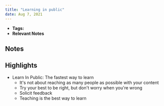 ```yaml
---
title: "Learning in public"
date: Aug 7, 2021
---
```


- **Tags:**
- **Relevant Notes**


## Notes

## Highlights
- Learn In Public: The fastest way to learn
	-  It's not about reaching as many people as possible with your content
	-   Try your best to be right, but don't worry when you're wrong
	-   Solicit feedback
	-   Teaching is the best way to learn